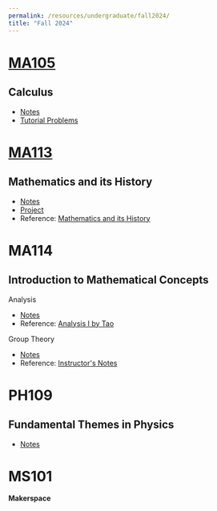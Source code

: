 ```yaml
---
permalink: /resources/undergraduate/fall2024/
title: "Fall 2024"
---
```


[MA105](https://aarushbhattofficial.github.io/resources/undergraduate/fall2024/MA105)
===
**Calculus**
---
- [Notes](https://aarusbhattofficial.github.io/files/undergraduate/fall2024/MA105/MA105_Notes.pdf)
- [Tutorial Problems](https://aarusbhattofficial.github.io/files/undergraduate/fall2024/MA105/MA105_Tutorial.pdf)


[MA113](https://aarushbhattofficial.github.io/resources/undergraduate/fall2024/MA113)
===
**Mathematics and its History**
---
- [Notes](https://aarusbhattofficial.github.io/files/undergraduate/fall2024/MA113/MA113_Notes.pdf)
- [Project](https://aarusbhattofficial.github.io/files/undergraduate/fall2024/MA113/MA113_Presentation.pdf)
- Reference: [Mathematics and its History](https://aarusbhattofficial.github.io/files/undergraduate/fall2024/MA113/Stilwell.pdf)

MA114
===
**Introduction to Mathematical Concepts**
---
Analysis
- [Notes](https://aarusbhattofficial.github.io/files/undergraduate/fall2024/MA114/MA114_Analysis_Notes.pdf)
- Reference: [Analysis I by Tao](https://aarusbhattofficial.github.io/files/undergraduate/fall2024/MA114/Tao_Analysis_I.pdf)

Group Theory
- [Notes](https://aarusbhattofficial.github.io/files/undergraduate/fall2024/MA114/MA114_Group_Theory_Notes.pdf)
- Reference: [Instructor's Notes](https://aarusbhattofficial.github.io/files/undergraduate/fall2024/MA114/MA114_Group_Theory_Reference.pdf)

PH109
===
**Fundamental Themes in Physics**
---
- [Notes](https://aarusbhattofficial.github.io/files/undergraduate/fall2024/PH109/PH109_Notes.pdf)

MS101
===
**Makerspace**